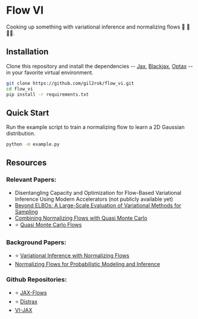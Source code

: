 # Flow VI

Cooking up something with variational inference and normalizing flows :robot: :repeat: :cook:.

## Installation

Clone this repository and install the dependencies -- [Jax](https://github.com/google/jax), [Blackjax](https://github.com/blackjax-devs/blackjax), [Optax](https://github.com/google-deepmind/optax) -- in your favorite virtual environment.

```bash
git clone https://github.com/gil2rok/flow_vi.git
cd flow_vi
pip install -r requirements.txt
```

## Quick Start

Run the example script to train a normalizing flow to learn a 2D Gaussian distribution.

```bash
python -m example.py
```

## Resources

### Relevant Papers:
- Disentangling Capacity and Optimization for Flow-Based Variational Inference Using Modern Accelerators (not publicly available yet)
- [Beyond ELBOs: A Large-Scale Evaluation of Variational Methods for Sampling](https://arxiv.org/abs/2406.07423)
- [Combining Normalizing Flows with Quasi Monte Carlo](https://arxiv.org/pdf/2401.05934)
-  :star: [Quasi Monte Carlo Flows](https://ml.cs.uni-kl.de/publications/2018/NeurIPS18_BDL_Quasi_Monte_Carlo_Flows.pdf)

### Background Papers:
- :star: [Variational Inference with Normalizing Flows](https://arxiv.org/abs/1505.05770)
- [Normalizing Flows for Probabilistic Modeling and Inference](https://arxiv.org/abs/1912.02762)

### Github Repositories:
- :star: [JAX-Flows](https://github.com/ChrisWaites/jax-flows)
- :star: [Distrax](https://github.com/google-deepmind/distrax)
- [VI-JAX](https://github.com/abhiagwl/vijax)